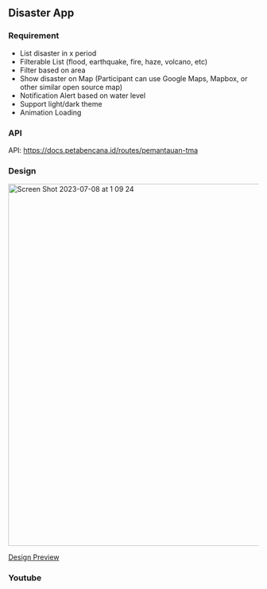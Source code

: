 ## Disaster App
### Requirement
- List disaster in x period
- Filterable List (flood, earthquake, fire, haze, volcano, etc)
- Filter based on area 
- Show disaster on Map (Participant can use Google Maps, Mapbox, or other similar open source map)
- Notification Alert based on water level
- Support light/dark theme
- Animation Loading

### API
API: https://docs.petabencana.id/routes/pemantauan-tma 

### Design

<img width="728" alt="Screen Shot 2023-07-08 at 1 09 24" src="https://github.com/GG-3-0-Mobile-Engineering/mobile-engineering/assets/22597869/04e8bf30-d912-488e-8a7c-268e818eee76">

[Design Preview](https://www.figma.com/proto/T6UX6nx2BDpr67g5rGsY6F/Final-Project-YABB?type=design&node-id=12-5141&t=qjpie75sqlYxJupZ-1&scaling=min-zoom&page-id=3%3A3&starting-point-node-id=12%3A5141&mode=design)

### Youtube
